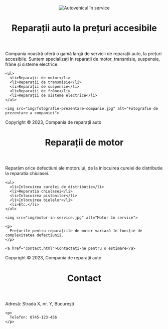 <html lang="en">
<head>
  <meta charset="UTF-8">
  <title>Reparații auto</title>
</head>
<body>

  <header>
    <img src="img/autovehicul-in-service.png" alt="Autovehicul în service">
    <h1>Reparații auto la prețuri accesibile</h1>
  </header>

  <main>
    <p>
      Compania noastră oferă o gamă largă de servicii de reparații auto, la prețuri accesibile. Suntem specializați în reparații de motor, transmisie, suspensie, frâne și sisteme electrice.
    </p>

    <ul>
      <li>Reparații de motor</li>
      <li>Reparații de transmisie</li>
      <li>Reparații de suspensie</li>
      <li>Reparații de frâne</li>
      <li>Reparații de sisteme electrice</li>
    </ul>

    <img src="img/fotografie-prezentare-companie.jpg" alt="Fotografie de prezentare a companiei">
  </main>

  <footer>
    <p>
      Copyright © 2023, Compania de reparații auto
    </p>
  </footer>

</body>
</html>
<!DOCTYPE html>
<html lang="en">
<head>
  <meta charset="UTF-8">
  <title>Reparații de motor</title>
</head>
<body>

  <header>
    <h1>Reparații de motor</h1>
  </header>

  <main>
    <p>
      Reparăm orice defectiuni ale motorului, de la inlocuirea curelei de distributie la reparatia chiulasei.
    </p>

    <ul>
      <li>Inlocuirea curelei de distributie</li>
      <li>Reparatia chiulasei</li>
      <li>Inlocuirea pistonilor</li>
      <li>Inlocuirea bielelor</li>
      <li>Etc.</li>
    </ul>

    <img src="img/motor-in-service.jpg" alt="Motor în service">

    <p>
      Prețurile pentru reparațiile de motor variază în funcție de complexitatea defectiunii.
    </p>

    <a href="contact.html">Contactați-ne pentru o estimare</a>
  </main>

  <footer>
    <p>
      Copyright © 2023, Compania de reparații auto
    </p>
  </footer>

</body>
</html>
<!DOCTYPE html>
<html lang="en">
<head>
  <meta charset="UTF-8">
  <title>Contact</title>
</head>
<body>

  <header>
    <h1>Contact</h1>
  </header>

  <main>
    <p>
      Adresă: Strada X, nr. Y, București
    </p>

    <p>
      Telefon: 0745-123-456
    </p>
